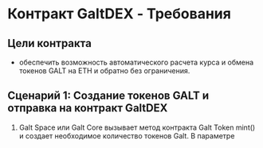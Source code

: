 # Контракт GaltDEX - Требования

## Цели контракта
- обеспечить возможность автоматического расчета курса и обмена токенов GALT на ETH и обратно без ограничения.

## Сценарий 1: Создание токенов GALT и отправка на контракт GaltDEX

1. Galt Space или Galt Core вызывает метод контракта Galt Token mint() и создает необходимое количество токенов Galt. В параметре 
